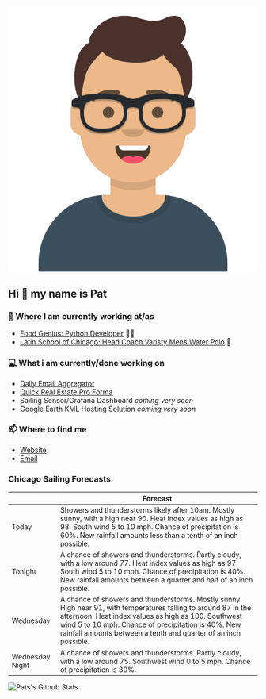 [![Social banner for p-j-falconer](https://raw.githubusercontent.com/P-J-FALCONER/P-J-FALCONER/master/assets/avataaars.svg)](https://patfalconer.com/)
## Hi :wave: my name is Pat

### 💼 Where I am currently working at/as
- [Food Genius: Python Developer](https://getfoodgenius.com/) 🍔🐍
- [Latin School of Chicago: Head Coach Varisty Mens Water Polo](https://www.latinschool.org/) 🤽


### 💻 What i am currently/done working on
 - [Daily Email Aggregator](https://github.com/P-J-FALCONER/dott_daily_mail)
 - [Quick Real Estate Pro Forma](https://github.com/P-J-FALCONER/henry)
 - Sailing Sensor/Grafana Dashboard *coming very soon*
 - Google Earth KML Hosting Solution *coming very soon*

### 📫 Where to find me
 - [Website](https://patfalconer.com/)
 - [Email](mailto:patrick.j.falconer@gmail.com)


### Chicago Sailing Forecasts
|   | Forecast  |
|---|---|
| Today | Showers and thunderstorms likely after 10am. Mostly sunny, with a high near 90. Heat index values as high as 98. South wind 5 to 10 mph. Chance of precipitation is 60%. New rainfall amounts less than a tenth of an inch possible. |
| Tonight | A chance of showers and thunderstorms. Partly cloudy, with a low around 77. Heat index values as high as 97. South wind 5 to 10 mph. Chance of precipitation is 40%. New rainfall amounts between a quarter and half of an inch possible. |
| Wednesday | A chance of showers and thunderstorms. Mostly sunny. High near 91, with temperatures falling to around 87 in the afternoon. Heat index values as high as 100. Southwest wind 5 to 10 mph. Chance of precipitation is 40%. New rainfall amounts between a tenth and quarter of an inch possible. |
| Wednesday Night | A chance of showers and thunderstorms. Partly cloudy, with a low around 75. Southwest wind 0 to 5 mph. Chance of precipitation is 30%. |

![Pats's Github Stats](https://github-readme-stats.vercel.app/api?username=p-j-falconer&show_icons=true&theme=radical)
